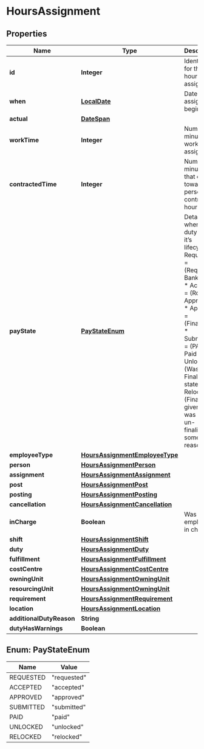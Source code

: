 

# HoursAssignment

## Properties

Name | Type | Description | Notes
------------ | ------------- | ------------- | -------------
**id** | **Integer** | Identifier for the hours assignment | 
**when** | [**LocalDate**](LocalDate.md) | Date assignment begins on |  [optional]
**actual** | [**DateSpan**](DateSpan.md) |  |  [optional]
**workTime** | **Integer** | Number of minutes worked in assignment |  [optional]
**contractedTime** | **Integer** | Number of minutes that count towards the person’s contracted hours |  [optional]
**payState** | [**PayStateEnum**](#PayStateEnum) | Details where the duty is in it’s lifecycle. *   Requested &#x3D; (Requested Bank Duty) *   Accepted &#x3D; (Roster Approved) *   Approved &#x3D; (Finalised) *   Submitted &#x3D; (PAID) *   Paid *   Unlocked &#x3D; (Was once Finalised state.) *   Relocked &#x3D; (Finalised given that it was once un-finalised for some reason)  |  [optional]
**employeeType** | [**HoursAssignmentEmployeeType**](HoursAssignmentEmployeeType.md) |  |  [optional]
**person** | [**HoursAssignmentPerson**](HoursAssignmentPerson.md) |  |  [optional]
**assignment** | [**HoursAssignmentAssignment**](HoursAssignmentAssignment.md) |  |  [optional]
**post** | [**HoursAssignmentPost**](HoursAssignmentPost.md) |  |  [optional]
**posting** | [**HoursAssignmentPosting**](HoursAssignmentPosting.md) |  |  [optional]
**cancellation** | [**HoursAssignmentCancellation**](HoursAssignmentCancellation.md) |  |  [optional]
**inCharge** | **Boolean** | Was the employee in charge? |  [optional]
**shift** | [**HoursAssignmentShift**](HoursAssignmentShift.md) |  |  [optional]
**duty** | [**HoursAssignmentDuty**](HoursAssignmentDuty.md) |  |  [optional]
**fulfillment** | [**HoursAssignmentFulfillment**](HoursAssignmentFulfillment.md) |  |  [optional]
**costCentre** | [**HoursAssignmentCostCentre**](HoursAssignmentCostCentre.md) |  |  [optional]
**owningUnit** | [**HoursAssignmentOwningUnit**](HoursAssignmentOwningUnit.md) |  |  [optional]
**resourcingUnit** | [**HoursAssignmentOwningUnit**](HoursAssignmentOwningUnit.md) |  |  [optional]
**requirement** | [**HoursAssignmentRequirement**](HoursAssignmentRequirement.md) |  |  [optional]
**location** | [**HoursAssignmentLocation**](HoursAssignmentLocation.md) |  |  [optional]
**additionalDutyReason** | **String** |  |  [optional]
**dutyHasWarnings** | **Boolean** |  |  [optional]



## Enum: PayStateEnum

Name | Value
---- | -----
REQUESTED | &quot;requested&quot;
ACCEPTED | &quot;accepted&quot;
APPROVED | &quot;approved&quot;
SUBMITTED | &quot;submitted&quot;
PAID | &quot;paid&quot;
UNLOCKED | &quot;unlocked&quot;
RELOCKED | &quot;relocked&quot;



